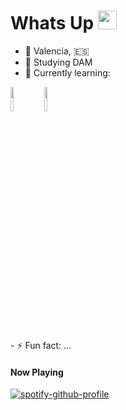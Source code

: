 # Whats Up <img src="https://raw.githubusercontent.com/iampavangandhi/iampavangandhi/master/gifs/Hi.gif" width="30px">
-  📍 Valencia, 🇪🇸
- 📖 Studying DAM
- 🌱 Currently learning:
<p>
<code><img width="10%" src="https://www.vectorlogo.zone/logos/mysql/mysql-ar21.svg"></code>
<code><img width="10%" src="https://www.vectorlogo.zone/logos/java/java-icon.svg"></code>
</p>
- ⚡ Fun fact: ...

#### Now Playing
[![spotify-github-profile](https://spotify-github-profile.vercel.app/api/view?uid=1zf2l3dwpihztd57ygc19w5b4&cover_image=true&theme=default&show_offline=false&background_color=121212&interchange=false&bar_color=ffffff&bar_color_cover=false)](https://github.com/kittinan/spotify-github-profile)
